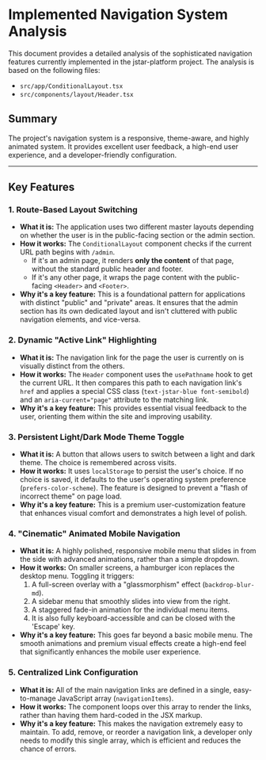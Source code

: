 # Implemented Navigation System Analysis

This document provides a detailed analysis of the sophisticated navigation features currently implemented in the jstar-platform project. The analysis is based on the following files:
- `src/app/ConditionalLayout.tsx`
- `src/components/layout/Header.tsx`

## Summary

The project's navigation system is a responsive, theme-aware, and highly animated system. It provides excellent user feedback, a high-end user experience, and a developer-friendly configuration.

---

## Key Features

### 1. Route-Based Layout Switching

*   **What it is:** The application uses two different master layouts depending on whether the user is in the public-facing section or the admin section.
*   **How it works:** The `ConditionalLayout` component checks if the current URL path begins with `/admin`.
    *   If it's an admin page, it renders **only the content** of that page, without the standard public header and footer.
    *   If it's any other page, it wraps the page content with the public-facing `<Header>` and `<Footer>`.
*   **Why it's a key feature:** This is a foundational pattern for applications with distinct "public" and "private" areas. It ensures that the admin section has its own dedicated layout and isn't cluttered with public navigation elements, and vice-versa.

### 2. Dynamic "Active Link" Highlighting

*   **What it is:** The navigation link for the page the user is currently on is visually distinct from the others.
*   **How it works:** The `Header` component uses the `usePathname` hook to get the current URL. It then compares this path to each navigation link's `href` and applies a special CSS class (`text-jstar-blue font-semibold`) and an `aria-current="page"` attribute to the matching link.
*   **Why it's a key feature:** This provides essential visual feedback to the user, orienting them within the site and improving usability.

### 3. Persistent Light/Dark Mode Theme Toggle

*   **What it is:** A button that allows users to switch between a light and dark theme. The choice is remembered across visits.
*   **How it works:** It uses `localStorage` to persist the user's choice. If no choice is saved, it defaults to the user's operating system preference (`prefers-color-scheme`). The feature is designed to prevent a "flash of incorrect theme" on page load.
*   **Why it's a key feature:** This is a premium user-customization feature that enhances visual comfort and demonstrates a high level of polish.

### 4. "Cinematic" Animated Mobile Navigation

*   **What it is:** A highly polished, responsive mobile menu that slides in from the side with advanced animations, rather than a simple dropdown.
*   **How it works:** On smaller screens, a hamburger icon replaces the desktop menu. Toggling it triggers:
    1.  A full-screen overlay with a "glassmorphism" effect (`backdrop-blur-md`).
    2.  A sidebar menu that smoothly slides into view from the right.
    3.  A staggered fade-in animation for the individual menu items.
    4.  It is also fully keyboard-accessible and can be closed with the 'Escape' key.
*   **Why it's a key feature:** This goes far beyond a basic mobile menu. The smooth animations and premium visual effects create a high-end feel that significantly enhances the mobile user experience.

### 5. Centralized Link Configuration

*   **What it is:** All of the main navigation links are defined in a single, easy-to-manage JavaScript array (`navigationItems`).
*   **How it works:** The component loops over this array to render the links, rather than having them hard-coded in the JSX markup.
*   **Why it's a key feature:** This makes the navigation extremely easy to maintain. To add, remove, or reorder a navigation link, a developer only needs to modify this single array, which is efficient and reduces the chance of errors.

